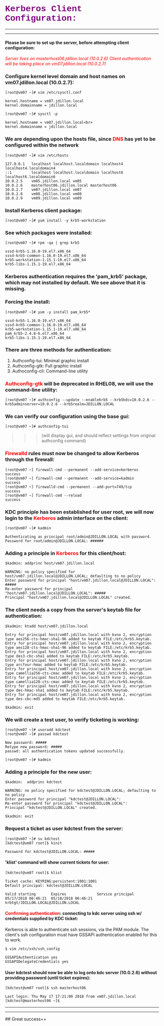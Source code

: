 # **<span style='color:purple;font-family:Courier'>Kerberos Client Configuration:</span>**
<hr><hr>

#### Please be sure to set up the server, before attempting client configuration:

<em><span style='color:red'>Server lives on masterhost06.jdillon.local (10.0.2.6)
Client authentication will be taking place on vm07.jdillon.local (10.0.2.7)</span></em>

### Configure kernel level domain and host names on vm07.jdillon.local (10.0.2.7):

`[root@vm07 ~]# vim /etc/sysctl.conf`

```
kernel.hostname = vm07.jdillon.local
kernel.domainname = jdillon.local
```

`[root@vm07 ~]# sysctl -p`

```
kernel.hostname = vm07.jdillon.local<br>
kernel.domainname = jdillon.local
```

### We are depending upon the hosts file, since <span style='color:red'>DNS</span> has yet to be configured within the network

`[root@vm07 ~]# vim /etc/hosts`

```
127.0.0.1   localhost localhost.localdomain localhost4
localhost4.localdomain4
::1         localhost localhost.localdomain localhost6 localhost6.localdomain6
10.0.2.5    vm05.jdillon.local vm05
10.0.2.6    masterhost06.jdillon.local masterhost06
10.0.2.7    vm07.jdillon.local vm07
10.0.2.8    vm08.jdillon.local vm08
10.0.2.9    vm09.jdillon.local vm09
```
### Install Kerberos client package:

`[root@vm07 ~]# yum install -y krb5-workstation`

### See which packages were installed:

`[root@vm07 ~]# rpm -qa | grep krb5`

```
sssd-krb5-1.16.0-19.el7.x86_64
sssd-krb5-common-1.16.0-19.el7.x86_64
krb5-workstation-1.15.1-19.el7.x86_64
krb5-libs-1.15.1-19.el7.x86_64
```

### Kerberos authentication requires the 'pam_krb5' package, which may not installed by default. We see above that it is missing. 
### Forcing the install:

`[root@vm07 ~]# yum -y install pam_krb5*`

```
sssd-krb5-1.16.0-19.el7.x86_64
sssd-krb5-common-1.16.0-19.el7.x86_64
krb5-workstation-1.15.1-19.el7.x86_64
pam_krb5-2.4.8-6.el7.x86_64
krb5-libs-1.15.1-19.el7.x86_64
```

### There are three methods for authentication: 

   1. Authconfig-tui: Minimal graphic install
   2. Authconfig-gtk: Full graphic install
   3. Authoconfig-cli: Command-line utility

### <span style='color:red'>Authconfig-gtk</span> will be deprecated in RHEL08, we will use the command-line utility:

```
[root@vm07 ~]# authconfig --update --enablekrb5 --krb5kdc=10.0.2.6 --krb5adminserver=10.0.2.6 --krb5realm=JDILLON.LOCAL
```

### We can verify our configuration using the base gui:

`[root@vm07 ~]# authconfig-tui`

>>>(will display gui, and should reflect settings from original authconfig command)

### <span style="color:red">Firewalld</span> rules must now be changed to allow Kerberos through the firewall:

```
[root@vm07 ~] firewall-cmd --permanent --add-service=kerberos
success
[root@vm07 ~] firewall-cmd --permanent --add-service=kadmin
success
[root@vm07 ~] firewalld-cmd --permanent --add-port=749/tcp
success
[root@vm07 ~] firewall-cmd --reload
success
```

### KDC principle has been established for user root, we will now login to the <span style='color:red'>Kerberos</span> admin interface on the client:

`[root@vm07 ~]# kadmin`

```
Authenticating as principal root/admin@JDILLON.LOCAL with password.
Password for root/admin@JDILLON.LOCAL: ######
```

### Adding a principle in <span style='color:red'>Kerberos</span> for this client/host:

`$kadmin: addprinc host/vm07.jdillon.local`

```
WARNING: no policy specified for host/vm07.jdillon.local@JDILLON.LOCAL; defaulting to no policy
Enter password for principal "host/vm07.jdillon.local@JDILLON.LOCAL": #####
Re-enter password for principal "host/vm07.jdillon.local@JDILLON.LOCAL": #####
Principal "host/vm07.jdillon.local@JDILLON.LOCAL" created.
```

### The client needs a copy from the server's keytab file for authentication:

`$kadmin: ktadd host/vm07.jdillon.local`

```
Entry for principal host/vm07.jdillon.local with kvno 2, encryption type aes256-cts-hmac-sha1-96 added to keytab FILE:/etc/krb5.keytab.
Entry for principal host/vm07.jdillon.local with kvno 2, encryption type aes128-cts-hmac-sha1-96 added to keytab FILE:/etc/krb5.keytab.
Entry for principal host/vm07.jdillon.local with kvno 2, encryption type des3-cbc-sha1 added to keytab FILE:/etc/krb5.keytab.
Entry for principal host/vm07.jdillon.local with kvno 2, encryption type arcfour-hmac added to keytab FILE:/etc/krb5.keytab.
Entry for principal host/vm07.jdillon.local with kvno 2, encryption type camellia256-cts-cmac added to keytab FILE:/etc/krb5.keytab.
Entry for principal host/vm07.jdillon.local with kvno 2, encryption type camellia128-cts-cmac added to keytab FILE:/etc/krb5.keytab.
Entry for principal host/vm07.jdillon.local with kvno 2, encryption type des-hmac-sha1 added to keytab FILE:/etc/krb5.keytab.
Entry for principal host/vm07.jdillon.local with kvno 2, encryption type des-cbc-md5 added to keytab FILE:/etc/krb5.keytab.
```

`$kadmin: exit`

### We will create a test user, to verify ticketing is working:

```
[root@vm07 ~]# useradd kdctest
[root@vm07 ~]# passwd kdctest
```
```
New password: #####
Retype new password: #####
passwd: all authentication tokens updated successfully.
```

`[root@vm07 ~]# kadmin`

### Adding a principle for the new user:
 
`$kadmin:  addprinc kdctest`

```
WARNING: no policy specified for kdctest@JDILLON.LOCAL; defaulting to no policy
Enter password for principal "kdctest@JDILLON.LOCAL":
Re-enter password for principal "kdctest@JDILLON.LOCAL":
Principal "kdctest@JDILLON.LOCAL" created.
```

`$kadmin: exit`

### Request a ticket as user kdctest from the server:

```
[root@vm07 ~]# su kdctest
[kdctest@vm07 root]$ kinit
```
```
Password for kdctest@JDILLON.LOCAL: #####

```

#### 'klist' command will show current tickets for user:

`[kdctest@vm07 root]$ klist`

```
Ticket cache: KEYRING:persistent:1001:1001
Default principal: kdctest@JDILLON.LOCAL

Valid starting       Expires              Service principal
05/17/2018 06:46:21  05/18/2018 06:46:21  krbtgt/JDILLON.LOCAL@JDILLON.LOCAL
```

#### <span style="color:red">Confirming authentication</span>: connecting to kdc server using ssh w/ credentials supplied by KDC ticket:

Kerberos is able to authenticate ssh sessions, via the PAM module.  The client's ssh configuration must have GSSAPI authentication enabled for this to work.

`$ vim /etc/ssh/ssh_config`

```
GSSAPIAuthentication yes
GSSAPIDelegateCredentials yes
```

#### User kdctest should now be able to log onto kdc server (10.0.2.6) without providing password (until ticket expires):

```
[kdctest@vm07 root]$ ssh masterhost06
```
```
Last login: Thu May 17 17:21:00 2018 from vm07.jdillon.local
[kdctest@masterhost06 ~]$
```
<hr><hr>
## Great success++

